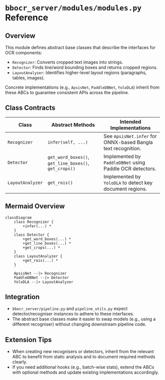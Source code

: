 # `bbocr_server/modules/modules.py` Reference

## Overview

This module defines abstract base classes that describe the interfaces for OCR components:

- `Recognizer`: Converts cropped text images into strings.
- `Detector`: Finds line/word bounding boxes and returns cropped regions.
- `LayoutAnalyzer`: Identifies higher-level layout regions (paragraphs, tables, images).

Concrete implementations (e.g., `ApsisNet`, `PaddleDBNet`, `YoloDLA`) inherit from these ABCs to guarantee consistent APIs across the pipeline.

## Class Contracts

| Class            | Abstract Methods                                      | Intended Implementations                                     |
| ---------------- | ----------------------------------------------------- | ------------------------------------------------------------ |
| `Recognizer`     | `infer(self, ...)`                                    | See `ApsisNet.infer` for ONNX-based Bangla text recognition. |
| `Detector`       | `get_word_boxes()`, `get_line_boxes()`, `get_crops()` | Implemented by `PaddleDBNet` using Paddle OCR detectors.     |
| `LayoutAnalyzer` | `get_rois()`                                          | Implemented by `YoloDLA` to detect key document regions.     |

## Mermaid Overview

```mermaid
classDiagram
    class Recognizer {
        +infer(...) *
    }
    class Detector {
        +get_word_boxes(...) *
        +get_line_boxes(...) *
        +get_crops(...) *
    }
    class LayoutAnalyzer {
        +get_rois(...) *
    }

    ApsisNet --|> Recognizer
    PaddleDBNet --|> Detector
    YoloDLA --|> LayoutAnalyzer
```

## Integration

- `bbocr_server/pipeline.py` and `pipeline_utils.py` expect detector/recogniser instances to adhere to these interfaces.
- The abstract base classes make it easier to swap models (e.g., using a different recogniser) without changing downstream pipeline code.

## Extension Tips

- When creating new recognisers or detectors, inherit from the relevant ABC to benefit from static analysis and to document required methods clearly.
- If you need additional hooks (e.g., batch-wise stats), extend the ABCs with optional methods and update existing implementations accordingly.
